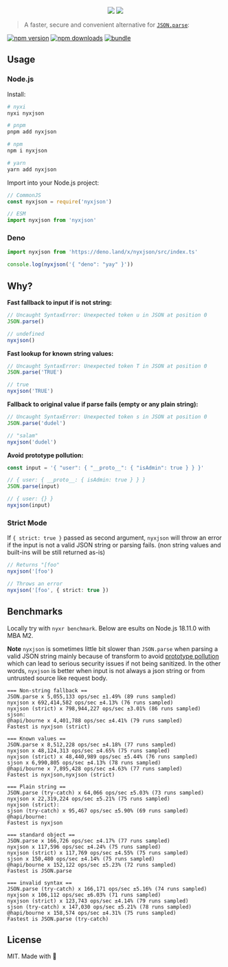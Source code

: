 <p align="center">
<img src="https://raw.githubusercontent.com/nyxblabs/utilities/main/.github/assets/cover-nyxjson_light.png#gh-light-mode-only">
<img src="https://raw.githubusercontent.com/nyxblabs/utilities/main/.github/assets/cover-nyxjson_black.png#gh-dark-mode-only">
</p>

> A faster, secure and convenient alternative for [`JSON.parse`](https://developer.mozilla.org/en-US/docs/Web/JavaScript/Reference/Global_Objects/JSON/parse):

[![npm version][npm-version-src]][npm-version-href]
[![npm downloads][npm-downloads-src]][npm-downloads-href]
[![bundle][bundle-src]][bundle-href]

## Usage

### Node.js

Install:

```bash
# nyxi
nyxi nyxjson

# pnpm
pnpm add nyxjson

# npm
npm i nyxjson

# yarn
yarn add nyxjson
```

Import into your Node.js project:

```ts
// CommonJS
const nyxjson = require('nyxjson')

// ESM
import nyxjson from 'nyxjson'
```

### Deno

```ts
import nyxjson from 'https://deno.land/x/nyxjson/src/index.ts'

console.log(nyxjson('{ "deno": "yay" }'))
```


## Why?

**Fast fallback to input if is not string:**

```ts
// Uncaught SyntaxError: Unexpected token u in JSON at position 0
JSON.parse()

// undefined
nyxjson()
```

**Fast lookup for known string values:**

```ts
// Uncaught SyntaxError: Unexpected token T in JSON at position 0
JSON.parse('TRUE')

// true
nyxjson('TRUE')
```

**Fallback to original value if parse fails (empty or any plain string):**

```ts
// Uncaught SyntaxError: Unexpected token s in JSON at position 0
JSON.parse('dudel')

// "salam"
nyxjson('dudel')
```

**Avoid prototype pollution:**

```ts
const input = '{ "user": { "__proto__": { "isAdmin": true } } }'

// { user: { __proto__: { isAdmin: true } } }
JSON.parse(input)

// { user: {} }
nyxjson(input)
```

### Strict Mode

If `{ strict: true }` passed as second argument, `nyxjson` will throw an error if the input is not a valid JSON string or parsing fails. (non string values and built-ins will be still returned as-is)

```ts
// Returns "[foo"
nyxjson('[foo')

// Throws an error
nyxjson('[foo', { strict: true })
```

## Benchmarks

Locally try with `nyxr benchmark`. Below are esults on Node.js 18.11.0 with MBA M2.

**Note** `nyxjson` is sometimes little bit slower than `JSON.parse` when parsing a valid JSON string mainly because of transform to avoid [prototype pollution](https://learn.snyk.io/lessons/prototype-pollution/javascript/) which can lead to serious security issues if not being sanitized. In the other words, `nyxjson` is better when input is not always a json string or from untrusted source like request body.

```
=== Non-string fallback ==
JSON.parse x 5,055,133 ops/sec ±1.49% (89 runs sampled)
nyxjson x 692,414,582 ops/sec ±4.13% (76 runs sampled)
nyxjson (strict) x 798,944,227 ops/sec ±3.01% (86 runs sampled)
sjson:
@hapi/bourne x 4,401,788 ops/sec ±4.41% (79 runs sampled)
Fastest is nyxjson (strict)

=== Known values ==
JSON.parse x 8,512,228 ops/sec ±4.18% (77 runs sampled)
nyxjson x 48,124,313 ops/sec ±4.65% (75 runs sampled)
nyxjson (strict) x 48,440,989 ops/sec ±5.44% (76 runs sampled)
sjson x 6,990,805 ops/sec ±4.13% (78 runs sampled)
@hapi/bourne x 7,895,428 ops/sec ±4.63% (77 runs sampled)
Fastest is nyxjson,nyxjson (strict)

=== Plain string ==
JSON.parse (try-catch) x 64,066 ops/sec ±5.03% (73 runs sampled)
nyxjson x 22,319,224 ops/sec ±5.21% (75 runs sampled)
nyxjson (strict):
sjson (try-catch) x 95,467 ops/sec ±5.90% (69 runs sampled)
@hapi/bourne:
Fastest is nyxjson

=== standard object ==
JSON.parse x 166,726 ops/sec ±4.17% (77 runs sampled)
nyxjson x 117,596 ops/sec ±4.24% (75 runs sampled)
nyxjson (strict) x 117,769 ops/sec ±4.55% (75 runs sampled)
sjson x 150,480 ops/sec ±4.14% (75 runs sampled)
@hapi/bourne x 152,122 ops/sec ±5.23% (72 runs sampled)
Fastest is JSON.parse

=== invalid syntax ==
JSON.parse (try-catch) x 166,171 ops/sec ±5.16% (74 runs sampled)
nyxjson x 106,112 ops/sec ±6.03% (71 runs sampled)
nyxjson (strict) x 123,743 ops/sec ±4.14% (79 runs sampled)
sjson (try-catch) x 147,030 ops/sec ±5.21% (78 runs sampled)
@hapi/bourne x 158,574 ops/sec ±4.31% (75 runs sampled)
Fastest is JSON.parse (try-catch)
```

## License

MIT. Made with 💞

<!-- Badges -->
[npm-version-src]: https://img.shields.io/npm/v/nyxjson?style=flat&colorA=18181B&colorB=F0DB4F
[npm-version-href]: https://npmjs.com/package/nyxjson
[npm-downloads-src]: https://img.shields.io/npm/dm/nyxjson?style=flat&colorA=18181B&colorB=F0DB4F
[npm-downloads-href]: https://npmjs.com/package/nyxjson
[bundle-src]: https://img.shields.io/bundlephobia/minzip/nyxjson?style=flat&colorA=18181B&colorB=F0DB4F
[bundle-href]: https://bundlephobia.com/result?p=nyxjson

